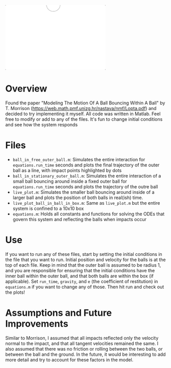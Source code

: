 ![](demo.gif)
# Overview
Found the paper "Modeling The Motion Of A Ball Bouncing Within A Ball" by T. Morrison (https://web.math.pmf.unizg.hr/nastava/nmf/Lopta.pdf) and decided to try implementing it myself. All code was written in Matlab. Feel free to modify or add to any of the files. It's fun to change initial conditions and see how the system responds

# Files
- `ball_in_free_outer_ball.m`: Simulates the entire interaction for `equations.run_time` seconds and plots the final trajectory of the outer ball as a line, with impact points highlighted by dots
- `ball_in_stationary_outer_ball.m`: Simulates the entire interaction of a small ball bouncing around inside a fixed outer ball for `equations.run_time` seconds and plots the trajectory of the outre ball
- `live_plot.m`: Simulates the smaller ball bouncing around inside of a larger ball and plots the position of both balls in real(ish) time. 
- `live_plot_ball_in_ball_in_box.m`: Same as `live_plot.m` but the entire system is confined to a 10x10 box
- `equations.m`: Holds all constants and functions for solving the ODEs that govern this system and reflecting the balls when impacts occur

# Use
If you want to run any of these files, start by setting the initial conditions in the file that you want to run. Initial position and velocity for the balls is at the top of each file. Keep in mind that the outer ball is assumed to be radius 1, and you are responsible for ensuring that the initial conditions have the inner ball within the outer ball, and that both balls are within the box (if applicable). Set `run_time`, `gravity`, and `e` (the coefficient of restitution) in `equations.m` if you want to change any of those. Then hit run and check out the plots!

# Assumptions and Future Improvements
Similar to Morrison, I assumed that all impacts reflected only the velocity normal to the impact, and that all tangent velocities remained the same. I also assumed that there was no friction or rolling between the two balls, or between the ball and the ground. In the future, it would be interesting to add more detail and try to account for these factors in the model.
